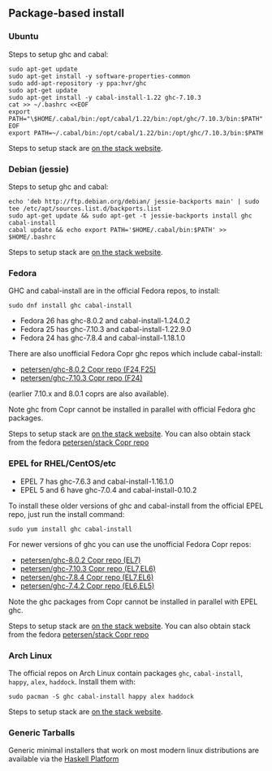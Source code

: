 ## Package-based install

### Ubuntu

Steps to setup ghc and cabal:

    sudo apt-get update
    sudo apt-get install -y software-properties-common
    sudo add-apt-repository -y ppa:hvr/ghc
    sudo apt-get update
    sudo apt-get install -y cabal-install-1.22 ghc-7.10.3
    cat >> ~/.bashrc <<EOF
    export PATH="\$HOME/.cabal/bin:/opt/cabal/1.22/bin:/opt/ghc/7.10.3/bin:$PATH"
    EOF
    export PATH=~/.cabal/bin:/opt/cabal/1.22/bin:/opt/ghc/7.10.3/bin:$PATH

Steps to setup stack are [on the stack website](https://github.com/commercialhaskell/stack/blob/master/doc/install_and_upgrade.md#ubuntu).

### Debian (jessie)

Steps to setup ghc and cabal:

    echo 'deb http://ftp.debian.org/debian/ jessie-backports main' | sudo tee /etc/apt/sources.list.d/backports.list
    sudo apt-get update && sudo apt-get -t jessie-backports install ghc cabal-install
    cabal update && echo export PATH='$HOME/.cabal/bin:$PATH' >> $HOME/.bashrc

Steps to setup stack are [on the stack website](https://docs.haskellstack.org/en/stable/install_and_upgrade/#debian).

### Fedora

GHC and cabal-install are in the official Fedora repos, to install:

    sudo dnf install ghc cabal-install

- Fedora 26 has ghc-8.0.2 and cabal-install-1.24.0.2
- Fedora 25 has ghc-7.10.3 and cabal-install-1.22.9.0
- Fedora 24 has ghc-7.8.4 and cabal-install-1.18.1.0

There are also unofficial Fedora Copr ghc repos which include cabal-install:

- [petersen/ghc-8.0.2 Copr repo (F24,F25)](https://copr.fedorainfracloud.org/coprs/petersen/ghc-8.0.2)
- [petersen/ghc-7.10.3 Copr repo (F24)](https://copr.fedorainfracloud.org/coprs/petersen/ghc-7.10.3)

(earlier 7.10.x and 8.0.1 coprs are also available).

Note ghc from Copr cannot be installed in parallel with official Fedora ghc packages.

Steps to setup stack are
[on the stack website](https://github.com/commercialhaskell/stack/blob/master/doc/install_and_upgrade.md#fedora).
You can also obtain stack from the fedora [petersen/stack Copr repo](https://copr.fedoraproject.org/coprs/petersen/stack/)

### EPEL for RHEL/CentOS/etc
- EPEL 7 has ghc-7.6.3 and cabal-install-1.16.1.0
- EPEL 5 and 6 have ghc-7.0.4 and cabal-install-0.10.2

To install these older versions of ghc and cabal-install from the official EPEL repo, just run the install command:

    sudo yum install ghc cabal-install

For newer versions of ghc you can use the unofficial Fedora Copr repos:

- [petersen/ghc-8.0.2 Copr repo (EL7)](https://copr.fedorainfracloud.org/coprs/petersen/ghc-8.0.2)
- [petersen/ghc-7.10.3 Copr repo (EL7,EL6)](https://copr.fedorainfracloud.org/coprs/petersen/ghc-7.10.3)
- [petersen/ghc-7.8.4 Copr repo (EL7,EL6)](https://copr.fedorainfracloud.org/coprs/petersen/ghc-7.8.4)
- [petersen/ghc-7.4.2 Copr repo (EL6,EL5)](https://copr.fedorainfracloud.org/coprs/petersen/ghc-7.4.2)

Note the ghc packages from Copr cannot be installed in parallel with EPEL ghc.

Steps to setup stack are
[on the stack website](https://github.com/commercialhaskell/stack/blob/master/doc/install_and_upgrade.md#fedora).
You can also obtain stack from the fedora [petersen/stack Copr repo](https://copr.fedoraproject.org/coprs/petersen/stack/)

### Arch Linux

The official repos on Arch Linux contain packages `ghc`, `cabal-install`, `happy`, `alex`, `haddock`.  Install them with:

    sudo pacman -S ghc cabal-install happy alex haddock

Steps to setup stack are
[on the stack website](https://github.com/commercialhaskell/stack/blob/master/doc/install_and_upgrade.md#arch-linux).

### Generic Tarballs

Generic minimal installers that work on most modern linux
distributions are available via the [Haskell Platform](https://www.haskell.org/platform/linux.html#linux-generic)
